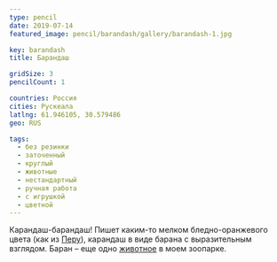 ```yaml
---
type: pencil
date: 2019-07-14
featured_image: pencil/barandash/gallery/barandash-1.jpg

key: barandash
title: Барандаш

gridSize: 3
pencilCount: 1

countries: Россия
cities: Рускеала
latlng: 61.946105, 30.579486
geo: RUS

tags:
  - без резинки
  - заточенный
  - круглый
  - животные
  - нестандартный
  - ручная работа
  - с игрушкой
  - цветной
---
```


Карандаш-барандаш! Пишет каким-то мелком бледно-оранжевого цвета (как из [Перу](?display=peru)), карандаш в виде барана с выразительным взглядом. Баран – еще одно [животное](?tag=животные) в моем зоопарке.
